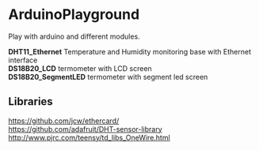 ArduinoPlayground
===

Play with arduino and different modules.

**DHT11_Ethernet**  Temperature and Humidity monitoring base with Ethernet interface  
**DS18B20_LCD**  termometer with LCD screen  
**DS18B20_SegmentLED**  termometer with segment led screen  


Libraries
---

https://github.com/jcw/ethercard/  
https://github.com/adafruit/DHT-sensor-library 
http://www.pjrc.com/teensy/td_libs_OneWire.html  